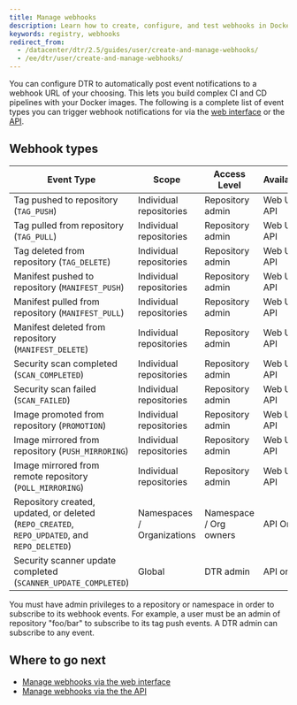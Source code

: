 ```yaml
---
title: Manage webhooks
description: Learn how to create, configure, and test webhooks in Docker Trusted Registry.
keywords: registry, webhooks
redirect_from:
  - /datacenter/dtr/2.5/guides/user/create-and-manage-webhooks/
  - /ee/dtr/user/create-and-manage-webhooks/
---
```


You can configure DTR to automatically post event notifications to a webhook URL of your choosing. This lets you build complex CI and CD pipelines with your Docker images. The following is a complete list of event types you can trigger webhook notifications for via the [web interface](use-the-web-ui) or the [API](use-the-API).

## Webhook types

| Event Type                              | Scope                   | Access Level     | Availability |
| --------------------------------------- | ----------------------- | ---------------- | ------------ |
| Tag pushed to repository (`TAG_PUSH`)               | Individual repositories | Repository admin | Web UI & API       |
| Tag pulled from repository (`TAG_PULL`)           | Individual repositories | Repository admin | Web UI & API         |
| Tag deleted from repository (`TAG_DELETE`)            | Individual repositories | Repository admin | Web UI & API         |
| Manifest pushed to repository (`MANIFEST_PUSH`)        | Individual repositories | Repository admin | Web UI & API          |
| Manifest pulled from repository (`MANIFEST_PULL`)     | Individual repositories | Repository admin | Web UI & API          |
| Manifest deleted from repository (`MANIFEST_DELETE`)      | Individual repositories | Repository admin | Web UI & API         |
| Security scan completed (`SCAN_COMPLETED`)           | Individual repositories | Repository admin | Web UI & API         |
| Security scan failed (`SCAN_FAILED`)                    | Individual repositories | Repository admin | Web UI & API         |
| Image promoted from repository (`PROMOTION`)          | Individual repositories | Repository admin | Web UI & API         |
| Image mirrored from repository (`PUSH_MIRRORING`)         | Individual repositories | Repository admin | Web UI & API          |
| Image mirrored from remote repository (`POLL_MIRRORING`)   | Individual repositories | Repository admin | Web UI & API         |
| Repository created, updated, or deleted (`REPO_CREATED`, `REPO_UPDATED`, and `REPO_DELETED`) | Namespaces / Organizations     | Namespace / Org owners  | API Only     |
| Security scanner update completed (`SCANNER_UPDATE_COMPLETED`)                                    |        Global               | DTR admin                 |         API only     |

You must have admin privileges to a repository or namespace in order to
subscribe to its webhook events. For example, a user must be an admin of repository "foo/bar" to subscribe to its tag push events. A DTR admin can subscribe to any event.

## Where to go next

- [Manage webhooks via the web interface](use-the-web-ui)
- [Manage webhooks via the the API](use-the-api)
